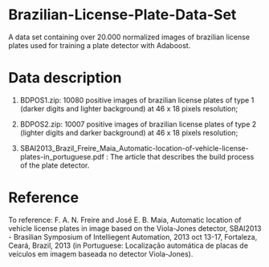 # Brazilian-License-Plate-Data-Set
A data set containing over 20.000 normalized images of brazilian license plates used for training a plate detector with Adaboost.

# Data description

1. BDPOS1.zip: 10080 positive images of brazilian license plates of type 1 (darker digits and lighter background) at 46 x 18 pixels resolution;

2. BDPOS2.zip: 10007 positive images of brazilian license plates of type 2 (lighter digits and darker background) at 46 x 18 pixels resolution;

3. SBAI2013_Brazil_Freire_Maia_Automatic-location-of-vehicle-license-plates-in_portuguese.pdf : The article that describes the build process of the plate detector.

# Reference
To reference: F. A. N. Freire and José E. B. Maia, Automatic location of vehicle license plates in image based on the Viola-Jones detector, SBAI2013 - Brasilian Symposium of Intelliegent Automation, 2013 oct 13-17, Fortaleza, Ceará, Brazil, 2013 (in Portuguese: Localização automática de placas de veículos em imagem baseada no detector Viola-Jones).

